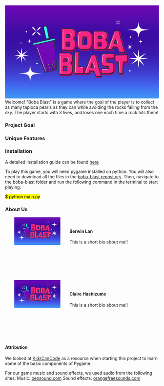 ![images](logo-05.png)
Welcome! "Boba Blast" is a game where the goal of the player is to collect as many tapioca pearls as they can while avoiding the rocks falling from the sky. The player starts with 3 lives, and loses one each time a rock hits them! 

### Project Goal

### Unique Features

### Installation
A detailed installation guide can be found [here](https://github.com/olincollege/boba-blast/blob/main/README.md)

To play this game, you will need pygame installed on python. You will also need to download all the files in the [boba-blast repository](https://github.com/olincollege/boba-blast). Then, navigate to the boba-blast folder and run the following command in the terminal to start playing: 

<mark>$ python main.py</mark>

### About Us

<img src="logo-05.png" width="30%" height="30%" style="float:left;margin:0px 30px"><br>
#### Berwin Lan

This is a short bio about me!!
<br><br><br><br><br><br><br>

<img src="logo-05.png" width="30%" height="30%" style="float:left;margin:0px 30px"><br>
#### Claire Hashizume

This is a short bio about me!!
<br><br><br><br><br><br><br>






#### Attribution
We looked at [KidsCanCode](http://kidscancode.org/lessons/) as a resource when starting this project to learn some of the basic components of Pygame.

For our game music and sound effects, we used audio from the following sites:
Music: [bensound.com](https://www.bensound.com/)
Sound effects: [orangefreesounds.com](https://orangefreesounds.com/)
